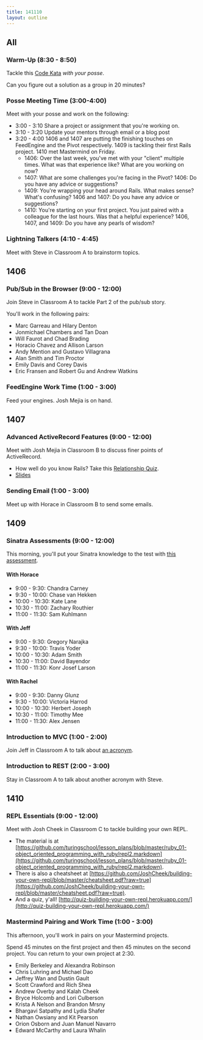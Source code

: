 ```yaml
---
title: 141110
layout: outline
---
```


## All

### Warm-Up (8:30 - 8:50)

Tackle this [Code Kata](http://codekata.com/kata/kata06-anagrams/)
*with your posse*.

Can you figure out a solution as a group in 20 minutes?

### Posse Meeting Time (3:00-4:00)

Meet with your posse and work on the following:

* 3:00 - 3:10 Share a project or assignment that you're working on.
* 3:10 - 3:20 Update your mentors through email or a blog post
* 3:20 - 4:00 1406 and 1407 are putting the finishing touches on FeedEngine and the Pivot respectively. 1409 is tackling their first Rails project. 1410 met Mastermind on Friday.
  * 1406: Over the last week, you've met with your "client" multiple times. What was that experience like? What are you working on now?
  * 1407: What are some challenges you're facing in the Pivot? 1406: Do you have any advice or suggestions?
  * 1409: You're wrapping your head around Rails. What makes sense? What's confusing? 1406 and 1407: Do you have any advice or suggestions?
  * 1410: You're starting on your first project. You just paired with a colleague for the last hours. Was that a helpful experience? 1406, 1407, and 1409: Do you have any pearls of wisdom?

### Lightning Talkers (4:10 - 4:45)

Meet with Steve in Classroom A to brainstorm topics.

## 1406

### Pub/Sub in the Browser (9:00 - 12:00)

Join Steve in Classroom A to tackle Part 2 of the pub/sub story.

You'll work in the following pairs:

* Marc Garreau and Hilary Denton
* Jonmichael Chambers and Tan Doan
* Will Faurot and Chad Brading
* Horacio Chavez and Allison Larson
* Andy Mention and Gustavo Villagrana
* Alan Smith and Tim Proctor
* Emily Davis and Corey Davis
* Eric Fransen and Robert Gu and Andrew Watkins

### FeedEngine Work Time (1:00 - 3:00)

Feed your engines. Josh Mejia is on hand.

## 1407

### Advanced ActiveRecord Features (9:00 - 12:00)

Meet with Josh Mejia in Classroom B to discuss finer points of ActiveRecord.

- How well do you know Rails? Take this [Relationship Quiz](https://gist.github.com/jmejia/4cf4c806f362fb108398).
- [Slides](https://www.dropbox.com/s/jutdjv8ciee86g6/ActiveRecord%20-%20Advanced%20Features.key?dl=0)

### Sending Email (1:00 - 3:00)

Meet up with Horace in Classroom B to send some emails.

## 1409

### Sinatra Assessments (9:00 - 12:00)

This morning, you'll put your Sinatra knowledge to the test with [this assessment](https://github.com/JumpstartLab/curriculum/blob/master/source/academy/assessments/sinatra_cms.markdown).

#### With Horace

* 9:00 - 9:30: Chandra Carney
* 9:30 - 10:00: Chase van Hekken
* 10:00 - 10:30: Kate Lane
* 10:30 - 11:00: Zachary Routhier
* 11:00 - 11:30: Sam Kuhlmann

#### With Jeff

* 9:00 - 9:30: Gregory Narajka
* 9:30 - 10:00: Travis Yoder
* 10:00 - 10:30: Adam Smith
* 10:30 - 11:00: David Bayendor
* 11:00 - 11:30: Konr Josef Larson

#### With Rachel

* 9:00 - 9:30: Danny Glunz
* 9:30 - 10:00: Victoria Harrod
* 10:00 - 10:30: Herbert Joseph
* 10:30 - 11:00: Timothy Mee
* 11:00 - 11:30: Alex Jensen

### Introduction to MVC (1:00 - 2:00)

Join Jeff in Classroom A to talk about [an acronym](https://github.com/turingschool/lesson_plans/blob/master/ruby_02-web_applications_with_ruby/intro_to_mvc.markdown).

### Introduction to REST (2:00 - 3:00)

Stay in Classroom A to talk about another acronym with Steve.

## 1410

### REPL Essentials (9:00 - 12:00)

Meet with Josh Cheek in Classroom C to tackle building your own REPL.

* The material is at [https://github.com/turingschool/lesson_plans/blob/master/ruby_01-object_oriented_programming_with_ruby/repl2.markdown](https://github.com/turingschool/lesson_plans/blob/master/ruby_01-object_oriented_programming_with_ruby/repl2.markdown).
* There is also a cheatsheet at [https://github.com/JoshCheek/building-your-own-repl/blob/master/cheatsheet.pdf?raw=true](https://github.com/JoshCheek/building-your-own-repl/blob/master/cheatsheet.pdf?raw=true).
* And a quiz, y'all! [http://quiz-building-your-own-repl.herokuapp.com/](http://quiz-building-your-own-repl.herokuapp.com/)

### Mastermind Pairing and Work Time (1:00 - 3:00)

This afternoon, you'll work in pairs on your Mastermind projects.

Spend 45 minutes on the first project and then 45 minutes on the second project. You can return to your own project at 2:30.

* Emily Berkeley and Alexandra Robinson
* Chris Luhring and Michael Dao
* Jeffrey Wan and Dustin Gault
* Scott Crawford and Rich Shea
* Andrew Overby and Kalah Cheek
* Bryce Holcomb and Lori Culberson
* Krista A Nelson and Brandon Mrsny
* Bhargavi Satpathy and Lydia Shafer
* Nathan Owsiany and Kit Pearson
* Orion Osborn and Juan Manuel Navarro
* Edward McCarthy and Laura Whalin
